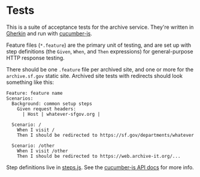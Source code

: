 # Tests

This is a suite of acceptance tests for the archive service. They're written in [Gherkin] and run with [cucumber-js].

Feature files (`*.feature`) are the primary unit of testing, and are set up with step definitions (the `Given`, `When`, and `Then` expressions) for general-purpose HTTP response testing.

There should be one `.feature` file per archived site, and one or more for the `archive.sf.gov` static site. Archived site tests with redirects should look something like this:

```feature
Feature: feature name
Scenarios:
  Background: common setup steps
    Given request headers:
      | Host | whatever-sfgov.org |

  Scenario: /
    When I visit /
    Then I should be redirected to https://sf.gov/departments/whatever

  Scenario: /other
    When I visit /other
    Then I should be redirected to https://web.archive-it.org/...
```

Step definitions live in [steps.js](./steps.js). See the [cucumber-js API docs](https://github.com/cucumber/cucumber-js/blob/main/docs/support_files/api_reference.md#api-reference) for more info.

[gherkin]: https://cucumber.io/docs/gherkin/reference/
[cucumber-js]: https://github.com/cucumber/cucumber-js